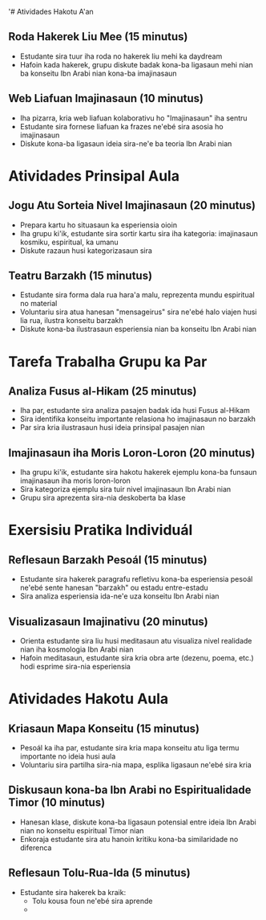 '# Atividades Hakotu A'an

## Roda Hakerek Liu Mee (15 minutus)
- Estudante sira tuur iha roda no hakerek liu mehi ka daydream
- Hafoin kada hakerek, grupu diskute badak kona-ba ligasaun mehi nian ba konseitu Ibn Arabi nian kona-ba imajinasaun

## Web Liafuan Imajinasaun (10 minutus)
- Iha pizarra, kria web liafuan kolaborativu ho "Imajinasaun" iha sentru
- Estudante sira fornese liafuan ka frazes ne'ebé sira asosia ho imajinasaun
- Diskute kona-ba ligasaun ideia sira-ne'e ba teoria Ibn Arabi nian

# Atividades Prinsipal Aula

## Jogu Atu Sorteia Nivel Imajinasaun (20 minutus)
- Prepara kartu ho situasaun ka esperiensia oioin
- Iha grupu ki'ik, estudante sira sortir kartu sira iha kategoria: imajinasaun kosmiku, espiritual, ka umanu
- Diskute razaun husi kategorizasaun sira

## Teatru Barzakh (15 minutus)
- Estudante sira forma dala rua hara'a malu, reprezenta mundu espiritual no material
- Voluntariu sira atua hanesan "mensageirus" sira ne'ebé halo viajen husi lia rua, ilustra konseitu barzakh
- Diskute kona-ba ilustrasaun esperiensia nian ba konseitu Ibn Arabi nian

# Tarefa Trabalha Grupu ka Par

## Analiza Fusus al-Hikam (25 minutus)
- Iha par, estudante sira analiza pasajen badak ida husi Fusus al-Hikam
- Sira identifika konseitu importante relasiona ho imajinasaun no barzakh
- Par sira kria ilustrasaun husi ideia prinsipal pasajen nian

## Imajinasaun iha Moris Loron-Loron (20 minutus)
- Iha grupu ki'ik, estudante sira hakotu hakerek ejemplu kona-ba funsaun imajinasaun iha moris loron-loron
- Sira kategoriza ejemplu sira tuir nivel imajinasaun Ibn Arabi nian
- Grupu sira aprezenta sira-nia deskoberta ba klase

# Exersisiu Pratika Individuál

## Reflesaun Barzakh Pesoál (15 minutus)
- Estudante sira hakerek paragrafu refletivu kona-ba esperiensia pesoál ne'ebé sente hanesan "barzakh" ou estadu entre-estadu
- Sira analiza esperiensia ida-ne'e uza konseitu Ibn Arabi nian

## Visualizasaun Imajinativu (20 minutus)
- Orienta estudante sira liu husi meditasaun atu visualiza nivel realidade nian iha kosmologia Ibn Arabi nian
- Hafoin meditasaun, estudante sira kria obra arte (dezenu, poema, etc.) hodi esprime sira-nia esperiensia

# Atividades Hakotu Aula

## Kriasaun Mapa Konseitu (15 minutus)
- Pesoál ka iha par, estudante sira kria mapa konseitu atu liga termu importante no ideia husi aula
- Voluntariu sira partilha sira-nia mapa, esplika ligasaun ne'ebé sira kria

## Diskusaun kona-ba Ibn Arabi no Espiritualidade Timor (10 minutus)
- Hanesan klase, diskute kona-ba ligasaun potensial entre ideia Ibn Arabi nian no konseitu espiritual Timor nian
- Enkoraja estudante sira atu hanoin kritiku kona-ba similaridade no diferenca

## Reflesaun Tolu-Rua-Ida (5 minutus)
- Estudante sira hakerek ba kraik:
  - Tolu kousa foun ne'ebé sira aprende
  -